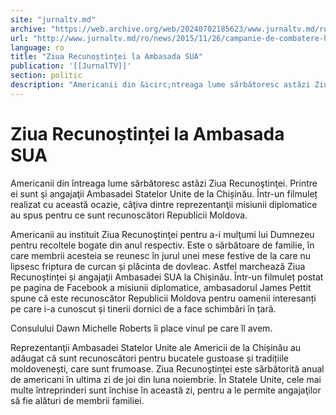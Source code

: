 ```yaml
---
site: "jurnaltv.md"
archive: "https://web.archive.org/web/20240702185623/www.jurnaltv.md/ro/news/2015/11/26/campanie-de-combatere-hiv-sida-"
url: "http://www.jurnaltv.md/ro/news/2015/11/26/campanie-de-combatere-hiv-sida-"
language: ro
title: "Ziua Recunoștinței la Ambasada SUA"
publication: '[[JurnalTV]]'
section: politic
description: "Americanii din &icirc;ntreaga lume sărbătoresc astăzi Ziua Recunoştinţei. Printre ei sunt şi angajaţii Ambasadei Statelor Unite de la Chișinău. &Icirc;ntr-un..."
---
```


# Ziua Recunoștinței la Ambasada SUA

Americanii din întreaga lume sărbătoresc astăzi Ziua Recunoştinţei. Printre ei sunt şi angajaţii Ambasadei Statelor Unite de la Chișinău. Într-un filmuleț realizat cu această ocazie, câţiva dintre reprezentanţii misiunii diplomatice au spus pentru ce sunt recunoscători Republicii Moldova.

Americanii au instituit Ziua Recunoştinţei pentru a-i mulţumi lui Dumnezeu pentru recoltele bogate din anul respectiv. Este o sărbătoare de familie, în care membrii acesteia se reunesc în jurul unei mese festive de la care nu lipsesc friptura de curcan și plăcinta de dovleac. Astfel marchează Ziua Recunoștinței și angajaţii Ambasadei SUA la Chișinău. Într-un filmuleț postat pe pagina de Facebook a misiunii diplomatice, ambasadorul James Pettit spune că este recunoscător Republicii Moldova pentru oamenii interesanți pe care i-a cunoscut și tinerii dornici de a face schimbări în țară.

Consulului Dawn Michelle Roberts îi place vinul pe care îl avem.

Reprezentanţii Ambasadei Statelor Unite ale Americii de la Chișinău au adăugat că sunt recunoscători pentru bucatele gustoase și tradițiile moldovenești, care sunt frumoase. Ziua Recunoştinţei este sărbătorită anual de americani în ultima zi de joi din luna noiembrie. În Statele Unite, cele mai multe întreprinderi sunt închise în această zi, pentru a le permite angajaţilor să fie alături de membrii familiei.